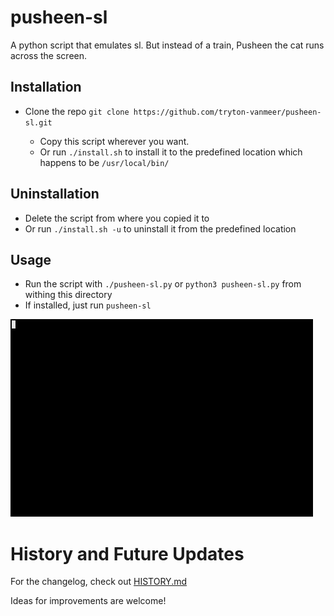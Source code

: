 # pusheen-sl
A python script that emulates sl. But instead of a train, Pusheen the cat runs
across the screen.

## Installation
+ Clone the repo `git clone https://github.com/tryton-vanmeer/pusheen-sl.git`

    + Copy this script wherever you want.
    + Or run `./install.sh` to install it to the predefined location which
    happens to be `/usr/local/bin/`

## Uninstallation
+ Delete the script from where you copied it to
+ Or run `./install.sh -u` to uninstall it from the predefined location

## Usage
+ Run the script with `./pusheen-sl.py` or `python3 pusheen-sl.py`
from withing this directory
+ If installed, just run `pusheen-sl`

![Example GIF](example.gif)


# History and Future Updates
For the changelog, check out [HISTORY.md](HISTORY.md)

Ideas for improvements are welcome!
